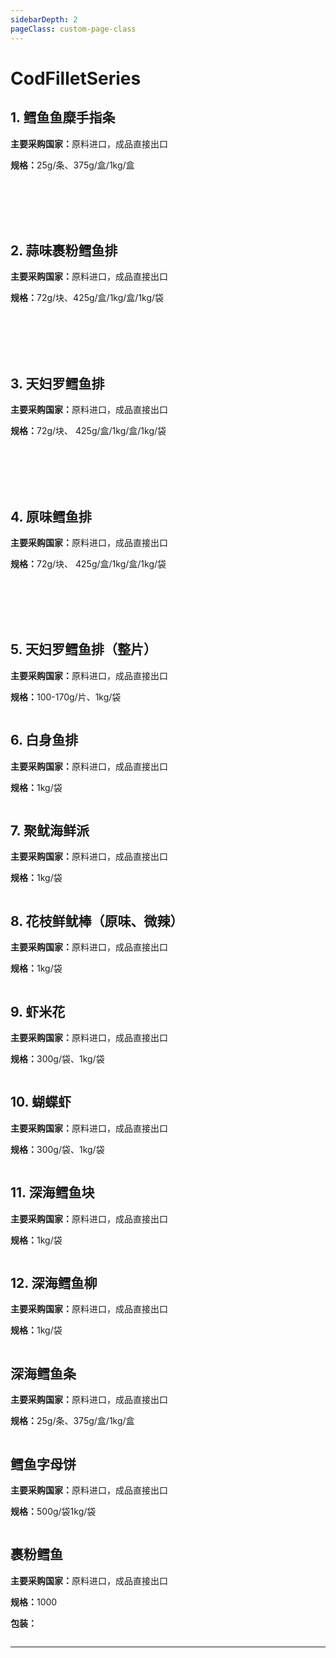 ```yaml
---
sidebarDepth: 2
pageClass: custom-page-class
---
```

# CodFilletSeries


## 1. 鳕鱼鱼糜手指条
<p><strong>主要采购国家：</strong>原料进口，成品直接出口</p>
<p><strong>规格：</strong>25g/条、375g/盒/1kg/盒</p>
<div class="imgb" >
 <img  src="">
</div>
<br>
<br>
<br>
<br>

## 2. 蒜味裹粉鳕鱼排
<p><strong>主要采购国家：</strong>原料进口，成品直接出口</p>
<p><strong>规格：</strong>72g/块、425g/盒/1kg/盒/1kg/袋</p>
<div class="imgb" >
 <img  src="">
</div>
<br>
<br>
<br>
<br>

## 3. 天妇罗鳕鱼排
<p><strong>主要采购国家：</strong>原料进口，成品直接出口</p>
<p><strong>规格：</strong>72g/块、 425g/盒/1kg/盒/1kg/袋</p>
<div class="imgb" >
 <img  src="">
</div>
<br>
<br>
<br>
<br>

## 4. 原味鳕鱼排
<p><strong>主要采购国家：</strong>原料进口，成品直接出口</p>
<p><strong>规格：</strong>72g/块、 425g/盒/1kg/盒/1kg/袋</p>
<div class="imgb" >
 <img  src="">
</div>
<br>
<br>
<br>
<br>

## 5. 天妇罗鳕鱼排（整片）
<p><strong>主要采购国家：</strong>原料进口，成品直接出口</p>
<p><strong>规格：</strong>100-170g/片、1kg/袋</p>
<div class="imgb" >
 <img  src="">
</div>

## 6. 白身鱼排
<p><strong>主要采购国家：</strong>原料进口，成品直接出口</p>
<p><strong>规格：</strong>1kg/袋</p>
<div class="imgb" >
 <img  src="">
</div>

## 7. 聚鱿海鲜派 
<p><strong>主要采购国家：</strong>原料进口，成品直接出口</p>
<p><strong>规格：</strong>1kg/袋</p>
<div class="imgb" >
 <img  src="">
</div>

## 8. 花枝鲜鱿棒（原味、微辣）
<p><strong>主要采购国家：</strong>原料进口，成品直接出口</p>
<p><strong>规格：</strong>1kg/袋</p>
<div class="imgb" >
 <img  src="">
</div>

## 9. 虾米花
<p><strong>主要采购国家：</strong>原料进口，成品直接出口</p>
<p><strong>规格：</strong>300g/袋、1kg/袋</p>
<div class="imgb" >
 <img  src="">
</div>

## 10. 蝴蝶虾
<p><strong>主要采购国家：</strong>原料进口，成品直接出口</p>
<p><strong>规格：</strong>300g/袋、1kg/袋</p>
<div class="imgb" >
 <img  src="">
</div>

## 11. 深海鳕鱼块
<p><strong>主要采购国家：</strong>原料进口，成品直接出口</p>
<p><strong>规格：</strong>1kg/袋</p>
<div class="imgb" >
 <img  src="">
</div>

##  12. 深海鳕鱼柳
<p><strong>主要采购国家：</strong>原料进口，成品直接出口</p>
<p><strong>规格：</strong>1kg/袋</p>
<div class="imgb" >
 <img  src="">
</div>

## 深海鳕鱼条
<p><strong>主要采购国家：</strong>原料进口，成品直接出口</p>
<p><strong>规格：</strong>25g/条、375g/盒/1kg/盒</p>
<div class="imgb" >
 <img  src="">
</div>

## 鳕鱼字母饼
<p><strong>主要采购国家：</strong>原料进口，成品直接出口</p>
<p><strong>规格：</strong>500g/袋1kg/袋</p>
<div class="imgb" >
 <img  src="">
</div>


## 裹粉鳕鱼
<p><strong>主要采购国家：</strong>原料进口，成品直接出口</p>
<p><strong>规格：</strong>1000</p>
<p><strong>包装：</strong></p>
<div class="imgb" >
 <img  src="">
</div>
<hr>